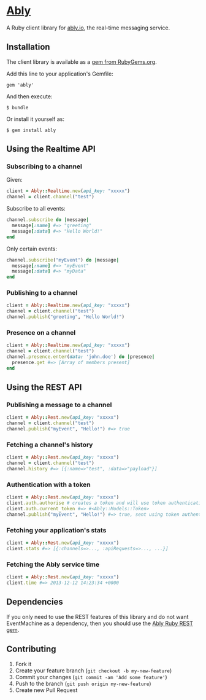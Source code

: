# [Ably](https://ably.io)

A Ruby client library for [ably.io](https://ably.io), the real-time messaging service.

## Installation

The client library is available as a [gem from RubyGems.org](https://rubygems.org/gems/ably).

Add this line to your application's Gemfile:

    gem 'ably'

And then execute:

    $ bundle

Or install it yourself as:

    $ gem install ably

## Using the Realtime API

### Subscribing to a channel

Given:

```ruby
client = Ably::Realtime.new(api_key: "xxxxx")
channel = client.channel("test")
```

Subscribe to all events:

```ruby
channel.subscribe do |message|
  message[:name] #=> "greeting"
  message[:data] #=> "Hello World!"
end
```

Only certain events:

```ruby
channel.subscribe("myEvent") do |message|
  message[:name] #=> "myEvent"
  message[:data] #=> "myData"
end
```

### Publishing to a channel

```ruby
client = Ably::Realtime.new(api_key: "xxxxx")
channel = client.channel("test")
channel.publish("greeting", "Hello World!")
```

### Presence on a channel

```ruby
client = Ably::Realtime.new(api_key: "xxxxx")
channel = client.channel("test")
channel.presence.enter(data: 'john.doe') do |presence|
  presence.get #=> [Array of members present]
end
```

## Using the REST API

### Publishing a message to a channel

```ruby
client = Ably::Rest.new(api_key: "xxxxx")
channel = client.channel("test")
channel.publish("myEvent", "Hello!") #=> true
```

### Fetching a channel's history

```ruby
client = Ably::Rest.new(api_key: "xxxxx")
channel = client.channel("test")
channel.history #=> [{:name=>"test", :data=>"payload"}]
```

### Authentication with a token

```ruby
client = Ably::Rest.new(api_key: "xxxxx")
client.auth.authorise # creates a token and will use token authentication moving forwards
client.auth.current_token #=> #<Ably::Models::Token>
channel.publish("myEvent", "Hello!") #=> true, sent using token authentication
```

### Fetching your application's stats

```ruby
client = Ably::Rest.new(api_key: "xxxxx")
client.stats #=> [{:channels=>..., :apiRequests=>..., ...}]
```

### Fetching the Ably service time

```ruby
client = Ably::Rest.new(api_key: "xxxxx")
client.time #=> 2013-12-12 14:23:34 +0000
```

## Dependencies

If you only need to use the REST features of this library and do not want EventMachine as a dependency, then you should use the [Ably Ruby REST gem](https://rubygems.org/gems/ably-rest).

## Contributing

1. Fork it
2. Create your feature branch (`git checkout -b my-new-feature`)
3. Commit your changes (`git commit -am 'Add some feature'`)
4. Push to the branch (`git push origin my-new-feature`)
5. Create new Pull Request

